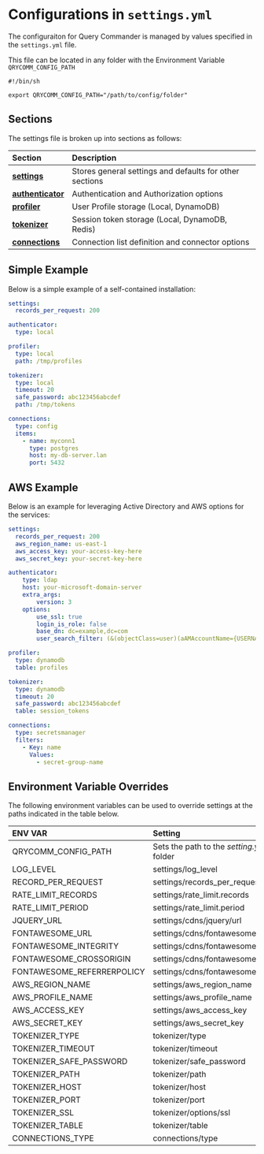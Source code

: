 # Configurations in ```settings.yml```

The configuraiton for Query Commander is managed by values specified in the ```settings.yml``` file.

This file can be located in any folder with the Environment Variable ```QRYCOMM_CONFIG_PATH```

``` shell
#!/bin/sh

export QRYCOMM_CONFIG_PATH="/path/to/config/folder"
```

## Sections

The settings file is broken up into sections as follows:

| Section | Description |
| :------ | :---------- |
| [**settings**](options.md) | Stores general settings and defaults for other sections |
| [**authenticator**](authenticator.md) | Authentication and Authorization options |
| [**profiler**](profiler.md) | User Profile storage (Local, DynamoDB) |
| [**tokenizer**](tokenizer.md) | Session token storage (Local, DynamoDB, Redis) |
| [**connections**](connections.md) | Connection list definition and connector options |

## Simple Example

Below is a simple example of a self-contained installation:

``` yaml
settings:
  records_per_request: 200

authenticator:
  type: local

profiler:
  type: local
  path: /tmp/profiles

tokenizer:
  type: local
  timeout: 20 
  safe_password: abc123456abcdef
  path: /tmp/tokens

connections:
  type: config
  items:
    - name: myconn1
      type: postgres
      host: my-db-server.lan
      port: 5432
```

## AWS Example

Below is an example for leveraging Active Directory and AWS options for the services:

``` yaml
settings:
  records_per_request: 200
  aws_region_name: us-east-1
  aws_access_key: your-access-key-here
  aws_secret_key: your-secret-key-here

authenticator:
    type: ldap
    host: your-microsoft-domain-server
    extra_args:
        version: 3
    options:
        use_ssl: true
        login_is_role: false
        base_dn: dc=example,dc=com
        user_search_filter: (&(objectClass=user)(aAMAccountName={USERNAME}))

profiler:
  type: dynamodb
  table: profiles

tokenizer:
  type: dynamodb
  timeout: 20
  safe_password: abc123456abcdef
  table: session_tokens

connections:
  type: secretsmanager
  filters:
    - Key: name
      Values:
        - secret-group-name
```

## Environment Variable Overrides

The following environment variables can be used to override settings at the paths indicated in the table below.

| ENV VAR                    | Setting                                  |
| :------------------------- | :--------------------------------------- |
| QRYCOMM_CONFIG_PATH        | Sets the path to the *setting.yml* containing folder |
| LOG_LEVEL                  | settings/log_level                       |
| RECORD_PER_REQUEST         | settings/records_per_request             |
| RATE_LIMIT_RECORDS         | settings/rate_limit.records              |
| RATE_LIMIT_PERIOD          | settings/rate_limit.period               |
| JQUERY_URL                 | settings/cdns/jquery/url                 |
| FONTAWESOME_URL            | settings/cdns/fontawesome/url            |
| FONTAWESOME_INTEGRITY      | settings/cdns/fontawesome/integrity      |
| FONTAWESOME_CROSSORIGIN    | settings/cdns/fontawesome/crossorigin    |
| FONTAWESOME_REFERRERPOLICY | settings/cdns/fontawesome/referrerpolicy |
| AWS_REGION_NAME            | settings/aws_region_name                 |
| AWS_PROFILE_NAME           | settings/aws_profile_name                |
| AWS_ACCESS_KEY             | settings/aws_access_key                  |
| AWS_SECRET_KEY             | settings/aws_secret_key                  |
| TOKENIZER_TYPE             | tokenizer/type                           |
| TOKENIZER_TIMEOUT          | tokenizer/timeout                        |
| TOKENIZER_SAFE_PASSWORD    | tokenizer/safe_password                  |
| TOKENIZER_PATH             | tokenizer/path                           |
| TOKENIZER_HOST             | tokenizer/host                           |
| TOKENIZER_PORT             | tokenizer/port                           |
| TOKENIZER_SSL              | tokenizer/options/ssl                    |
| TOKENIZER_TABLE            | tokenizer/table                          |
| CONNECTIONS_TYPE           | connections/type                         |
